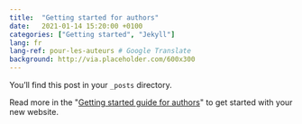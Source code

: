 ```yaml
---
title:  "Getting started for authors"
date:   2021-01-14 15:20:00 +0100
categories: ["Getting started", "Jekyll"]
lang: fr
lang-ref: pour-les-auteurs # Google Translate
background: http://via.placeholder.com/600x300
---
```

You’ll find this post in your `_posts` directory.

Read more in the "[Getting started guide for authors](https://github.com/gbif/hosted-portals/blob/main/getting-started/for-authors.md)" to get started with your new website.
